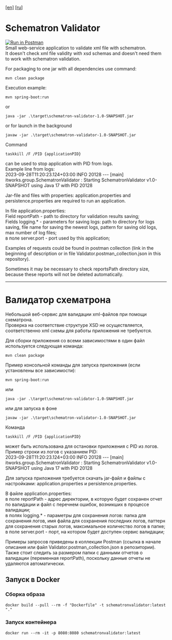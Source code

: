 [[en]](#schematron-validator) [[ru]](#валидатор-схематрона)
# Schematron Validator
[![Run in Postman](https://run.pstmn.io/button.svg)](https://god.gw.postman.com/run-collection/23609182-cada9b5b-1bd8-428b-8cbc-f6e263cb4228?action=collection%2Ffork&source=rip_markdown&collection-url=entityId%3D23609182-cada9b5b-1bd8-428b-8cbc-f6e263cb4228%26entityType%3Dcollection%26workspaceId%3D9d5a770d-f0b9-433a-877c-a8e36d7f46af) <br>
Small web-service application to validate xml file with schematron. <br>
It doesn't check xml file validity with xsd schemas and doesn't need them to work with schematron validation. <br>

For packaging to one jar with all dependencies use command:
``` 
mvn clean package
```

Execution example:
```
mvn spring-boot:run
```
or
```
java -jar .\target\schematron-validator-1.0-SNAPSHOT.jar
```
or for launch in the background
```
javaw -jar .\target\schematron-validator-1.0-SNAPSHOT.jar
```
Command 
```
taskkill /F /PID {applicationPID}
```
can be used to stop application with PID from logs. <br>
Example line from logs: <br>
2023-09-28T11:20:23.124+03:00  INFO 20128 --- [main] itworks.group.SchematronValidator        : Starting SchematronValidator v1.0-SNAPSHOT using Java 17 with PID 20128 <br>

Jar-file and files with properties: application.properties and persistence.properties are required to run an application. <br>

In file application.properties: <br>
Field reportPath - path to directory for validation results saving; <br>
Fields logging.* - parameters for saving logs: path to directory for logs saving, file name for saving the newest logs, pattern for saving old logs, max number of log files; <br>
в поле server.port - port used by this application; <br>

Examples of requests could be found in postman collection (link in the beginning of description or in file Validator.postman_collection.json in this repository). <br>

Sometimes it may be necessary to check reportsPath directory size, because these reports will not be deleted automatically. 

---

# Валидатор схематрона
Небольшой веб-сервис для валидации xml-файлов при помощи схематрона. <br>
Проверка на соответствие структуре XSD не осуществляется, соответственно xml схемы для работы приложения не требуются.  <br>

Для сборки приложения со всеми зависимостями в один файл используется следующая команда:
``` 
mvn clean package
```

Пример консольной команды для запуска приложения (если установлены все зависимости):
```
mvn spring-boot:run
```
или
```
java -jar .\target\schematron-validator-1.0-SNAPSHOT.jar
```
или для запуска в фоне
```
javaw -jar .\target\schematron-validator-1.0-SNAPSHOT.jar
```
Команда 
```
taskkill /F /PID {applicationPID}
```
может быть использована для остановки приложения с PID из логов. <br>
Пример строки из логов с указанием PID: <br>
2023-09-28T11:20:23.124+03:00  INFO 20128 --- [main] itworks.group.SchematronValidator        : Starting SchematronValidator v1.0-SNAPSHOT using Java 17 with PID 20128 <br>

Для запуска приложения требуется скачать jar-файл и файлы с настройками: application.properties и persistence.properties.

В файле application.properties: <br>
в поле reportPath - адрес директории, в которую будет сохранен отчет по валидации
и файл с перечнем ошибок, возникших в процессе валидации; <br>
в полях logging.* - параметры для сохранения логов: папка для сохранения логов, имя файла для сохранения последних логов, паттерн для сохранения старых логов, максимальное количество логов в папке; <br>
в поле server.port - порт, на котором будет доступен сервис валидации; <br>

Примеры запросов приведены в коллекции Postman (ссылка в начале описания или файл Validator.postman_collection.json в репозитории). <br>
Также стоит следить за размером папки с данными отчетов о валидации (переменная reportPath), поскольку данные отчеты не удаляются автоматически.


## Запуск в Docker

### Сборка образа

```
docker build --pull --rm -f "Dockerfile" -t schematronvalidator:latest "."
```

### Запуск контейнера
```
docker run --rm -it -p 8080:8080 schematronvalidator:latest
```
